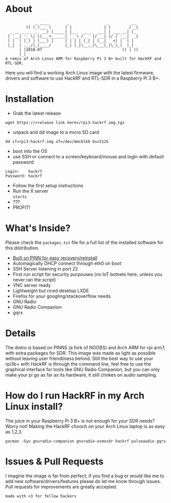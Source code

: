 # About
```
             _ ____        _                _          __ 
         (( (_)___ \      | |              | |        / _|
  _ __ _ __  _  __) |_____| |__   __ _  ___| | ___ __| |_ 
 | '__| '_ \| ||__ <______| '_ \ / _` |/ __| |/ / '__|  _|
 | |  | |_) | |___) |     | | | | (_| | (__|   <| |  | |  
 |_|  | .__/|_|____/      |_| |_|\__,_|\___|_|\_\_|  |_|  
      | |2018.07                                   (( | ))         
      |_|    
A remix of Arch Linux ARM for Raspberry Pi 3 B+ built for HackRF and RTL-SDR.  
```

Here you will find a working Arch Linux image with the latest firmware, drivers and software to use HackRF and RTL-SDR in a Raspberry Pi 3 B+.  

# Installation
 * Grab the latest release
 
 `wget https://<release link here>/rpi3-hackrf.img.tgz`
 
 * unpack and dd image to a micro SD card
 
 `dd if=rpi3-hackrf.img of=/dev/mmcblk0 bs=512k`
  
 * boot into the OS
 * use SSH or connect to a screen/keyboard/mouse and login with default password
 
 ``` 
 Login:    hackrf
 Password: hackrf
 ```
 * Follow the first setup instructions
 * Run the X server  
 `startx`
 * ???
 * PROFIT!
 
  # What's Inside?
 Please check the `packages.txt` file for a full list of the installed software for this distribution. 
 * [Built on PINN for easy recovery/reinstall](https://github.com/procount/pinn)
 * Automagically DHCP connect through eth0 on boot
 * SSH Server listening in port 22
 * First run script for security purpouses (no IoT botnets here, unless you never ran the script)
 * VNC server ready
 * Lightweight but riced desktop LXDE
 * Firefox for your googling/stackoverflow needs
 * GNU Radio
 * GNU Radio Companion
 * gqrx
 
 # Details
 The distro is based on PINNS (a fork of NOOBS) and Arch ARM for rpi arm7, with extra packages for SDR.
 This image was made as light as possible without leaving user friendliness behind. Still the best way to use your rpi3b+ with HackRF is through the command line, feel free to use the graphical interface for tools like GNU Radio Companion, but you can only make your pi go as far as its hardware, it still chokes on audio sampling.  
 
 # How do I run HackRF in my Arch Linux install?
 The juice in your Raspberry Pi 3 B+ is not enough for your SDR needs? Worry not! Making the HackRF chooch on your Arch Linux laptop is as easy as 1,2,3.  
 ```
 pacman -Syu gnuradio-companion gnuradio-osmosdr hackrf pulseaudio gqrx
 ```
 
 # Issues & Pull Requests 
 I imagine the image is far from perfect, if you find a bug or would like me to add new software/drivers/features please do let me know through issues.
 Pull requests for improvements are greatly accepted.
 
 `made with <3 for fellow hackers`
